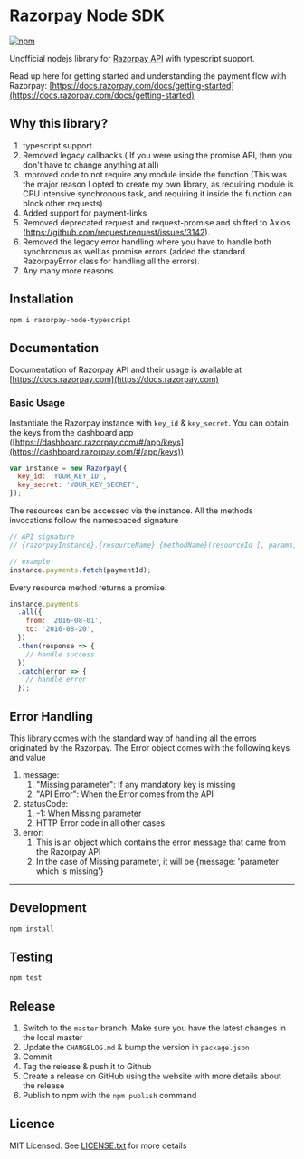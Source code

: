 
# Razorpay Node SDK

[![npm](https://img.shields.io/npm/v/razorpay-node-typescript.svg?maxAge=2592000?style=flat-square)](https://www.npmjs.com/package/razorpay-node-typescript)

Unofficial nodejs library for [Razorpay API](https://docs.razorpay.com/docs/payments) with typescript support.

Read up here for getting started and understanding the payment flow with Razorpay: [https://docs.razorpay.com/docs/getting-started](https://docs.razorpay.com/docs/getting-started)

## Why this library?

1.  typescript support.
2.  Removed legacy callbacks ( If you were using the promise API, then you don't have to change anything at all)
3.  Improved code to not require any module inside the function (This was the major reason I opted to create my own library, as requiring module is CPU intensive synchronous task, and requiring it inside the function can block other requests)
4.  Added support for payment-links
5.  Removed deprecated request and request-promise and shifted to Axios (https://github.com/request/request/issues/3142).
6.  Removed the legacy error handling where you have to handle both synchronous as well as promise errors (added the standard RazorpayError class for handling all the errors).
7.  Any many more reasons

## Installation

```bash
npm i razorpay-node-typescript
```

## Documentation

Documentation of Razorpay API and their usage is available at [https://docs.razorpay.com](https://docs.razorpay.com)

### Basic Usage

Instantiate the Razorpay instance with `key_id` & `key_secret`. You can obtain the keys from the dashboard app ([https://dashboard.razorpay.com/#/app/keys](https://dashboard.razorpay.com/#/app/keys))

```js
var instance = new Razorpay({
  key_id: 'YOUR_KEY_ID',
  key_secret: 'YOUR_KEY_SECRET',
});
```

The resources can be accessed via the instance. All the methods invocations follow the namespaced signature

```js
// API signature
// {razorpayInstance}.{resourceName}.{methodName}(resourceId [, params])

// example
instance.payments.fetch(paymentId);
```

Every resource method returns a promise.

```js
instance.payments
  .all({
    from: '2016-08-01',
    to: '2016-08-20',
  })
  .then(response => {
    // handle success
  })
  .catch(error => {
    // handle error
  });
```

## Error Handling

This library comes with the standard way of handling all the errors originated by the Razorpay.
The Error object comes with the following keys and value

 1. message:
	 1. "Missing parameter": If any mandatory key is missing
	 2. "API Error": When the Error comes from the API
 2. statusCode:
	 1. -1: When Missing parameter
	 2. HTTP Error code in all other cases
3. error:
	1. This is an object which contains the error message that came from the Razorpay API
	2. In the case of Missing parameter, it will be {message: 'parameter which is missing'} 

---

## Development

```bash
npm install
```

## Testing

```bash
npm test
```

## Release

1. Switch to the `master` branch. Make sure you have the latest changes in the local master
2. Update the `CHANGELOG.md` & bump the version in `package.json`
3. Commit
4. Tag the release & push it to Github
5. Create a release on GitHub using the website with more details about the release
6. Publish to npm with the `npm publish` command

## Licence

MIT Licensed. See [LICENSE.txt](LICENSE.txt) for more details
